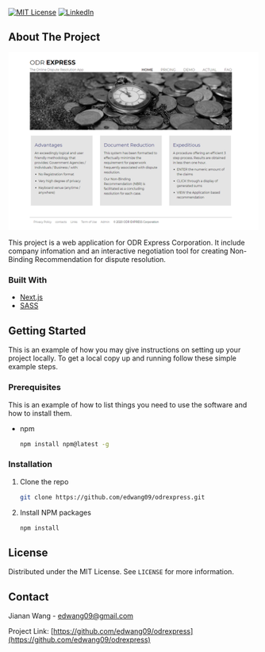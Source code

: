 <!--
*** This readme file was created based on the Template from https://github.com/othneildrew/Best-README-Template
-->



<!-- PROJECT SHIELDS -->
<!--
*** I'm using markdown "reference style" links for readability.
*** Reference links are enclosed in brackets [ ] instead of parentheses ( ).
*** See the bottom of this document for the declaration of the reference variables
*** for contributors-url, forks-url, etc. This is an optional, concise syntax you may use.
*** https://www.markdownguide.org/basic-syntax/#reference-style-links
-->
<!-- [![Contributors][contributors-shield]][contributors-url]
[![Forks][forks-shield]][forks-url]
[![Stargazers][stars-shield]][stars-url]
[![Issues][issues-shield]][issues-url] -->
[![MIT License][license-shield]][license-url]
[![LinkedIn][linkedin-shield]][linkedin-url]


<!-- ABOUT THE PROJECT -->
## About The Project

[![Product Name Screen Shot][product-screenshot]](https://example.com)

This project is a web application for ODR Express Corporation. It include company infomation and an interactive negotiation tool for creating Non-Binding Recommendation for dispute resolution.


### Built With

* [Next.js](https://nextjs.org/)
* [SASS](https://sass-lang.com/)



<!-- GETTING STARTED -->
## Getting Started

This is an example of how you may give instructions on setting up your project locally.
To get a local copy up and running follow these simple example steps.

### Prerequisites

This is an example of how to list things you need to use the software and how to install them.
* npm
  ```sh
  npm install npm@latest -g
  ```

### Installation

1. Clone the repo
   ```sh
   git clone https://github.com/edwang09/odrexpress.git
   ```
2. Install NPM packages
   ```sh
   npm install
   ```



<!-- LICENSE -->
## License

Distributed under the MIT License. See `LICENSE` for more information.



<!-- CONTACT -->
## Contact

Jianan Wang - edwang09@gmail.com

Project Link: [https://github.com/edwang09/odrexpress](https://github.com/edwang09/odrexpress)





[license-shield]: https://img.shields.io/github/license/othneildrew/Best-README-Template.svg?style=for-the-badge
[license-url]: https://github.com/othneildrew/Best-README-Template/blob/master/LICENSE.txt
[linkedin-shield]: https://img.shields.io/badge/-LinkedIn-black.svg?style=for-the-badge&logo=linkedin&colorB=555
[linkedin-url]: https://linkedin.com/in/wangjianan
[product-screenshot]: screenshot.png